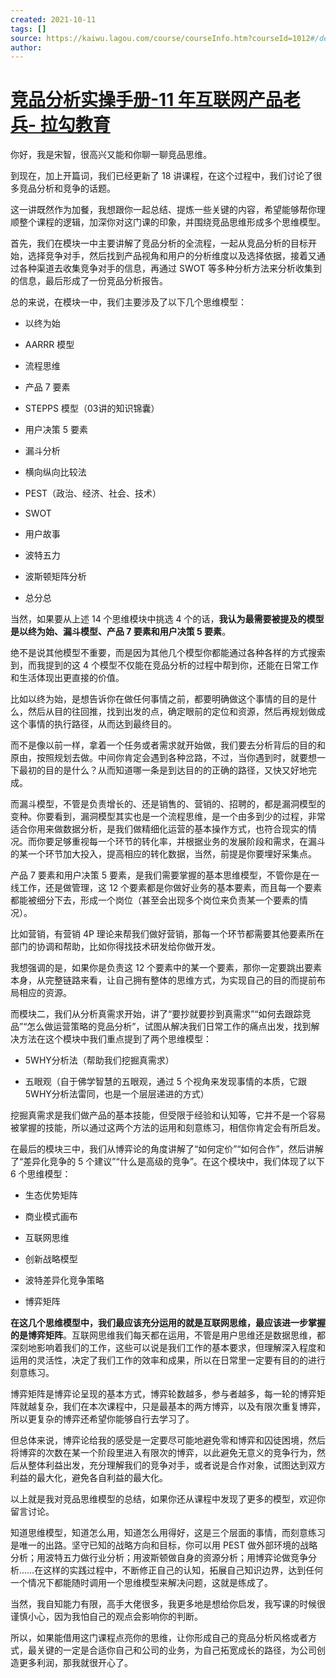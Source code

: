```yaml
---
created: 2021-10-11
tags: []
source: https://kaiwu.lagou.com/course/courseInfo.htm?courseId=1012#/detail/pc?id=8037
author: 
---
```


# [竞品分析实操手册-11 年互联网产品老兵- 拉勾教育](https://kaiwu.lagou.com/course/courseInfo.htm?courseId=1012#/detail/pc?id=8037)


你好，我是宋智，很高兴又能和你聊一聊竞品思维。

到现在，加上开篇词，我们已经更新了 18 讲课程，在这个过程中，我们讨论了很多竞品分析和竞争的话题。

这一讲既然作为加餐，我想跟你一起总结、提炼一些关键的内容，希望能够帮你理顺整个课程的逻辑，加深你对这门课的印象，并围绕竞品思维形成多个思维模型。

首先，我们在模块一中主要讲解了竞品分析的全流程，一起从竞品分析的目标开始，选择竞争对手，然后找到产品视角和用户的分析维度以及选择依据，接着又通过各种渠道去收集竞争对手的信息，再通过 SWOT 等多种分析方法来分析收集到的信息，最后形成了一份竞品分析报告。

总的来说，在模块一中，我们主要涉及了以下几个思维模型：

-   以终为始
    
-   AARRR 模型
    
-   流程思维
    
-   产品 7 要素
    
-   STEPPS 模型（03讲的知识锦囊）
    
-   用户决策 5 要素
    
-   漏斗分析
    
-   横向纵向比较法
    
-   PEST（政治、经济、社会、技术）
    
-   SWOT
    
-   用户故事
    
-   波特五力
    
-   波斯顿矩阵分析
    
-   总分总
    

当然，如果要从上述 14 个思维模块中挑选 4 个的话，**我认为最需要被提及的模型是以终为始、漏斗模型、产品 7 要素和用户决策 5 要素**。

绝不是说其他模型不重要，而是因为其他几个模型你都能通过各种各样的方式搜索到，而我提到的这 4 个模型不仅能在竞品分析的过程中帮到你，还能在日常工作和生活体现出更直接的价值。

比如以终为始，是想告诉你在做任何事情之前，都要明确做这个事情的目的是什么，然后从目的往回推，找到出发的点，确定眼前的定位和资源，然后再规划做成这个事情的执行路径，从而达到最终目的。

而不是像以前一样，拿着一个任务或者需求就开始做，我们要去分析背后的目的和原由，按照规划去做。中间你肯定会遇到各种岔路，不过，当你遇到时，就要想一下最初的目的是什么？从而知道哪一条是到达目的的正确的路径，又快又好地完成。

而漏斗模型，不管是负责增长的、还是销售的、营销的、招聘的，都是漏洞模型的变种。你要看到，漏洞模型其实也是一个流程思维，是一个由多到少的过程，非常适合你用来做数据分析，是我们做精细化运营的基本操作方式，也符合现实的情况。而你要足够重视每一个环节的转化率，并根据业务的发展阶段和需求，在漏斗的某一个环节加大投入，提高相应的转化数据，当然，前提是你要埋好采集点。

产品 7 要素和用户决策 5 要素，是我们需要掌握的基本思维模型，不管你是在一线工作，还是做管理，这 12 个要素都是你做好业务的基本要素，而且每一个要素都能被细分下去，形成一个岗位（甚至会出现多个岗位来负责某一个要素的情况）。

比如营销，有营销 4P 理论来帮我们做好营销，那每一个环节都需要其他要素所在部门的协调和帮助，比如你得找技术研发给你做开发。

我想强调的是，如果你是负责这 12 个要素中的某一个要素，那你一定要跳出要素本身，从完整链路来看，让自己拥有整体的思维方式，为实现自己的目的而提前布局相应的资源。

而模块二，我们从分析真需求开始，讲了“要抄就要抄到真需求”“如何去跟踪竞品”“怎么做运营策略的竞品分析”，试图从解决我们日常工作的痛点出发，找到解决方法在这个模块中我们重点提到了两个思维模型：

-   5WHY分析法（帮助我们挖掘真需求）
    
-   五眼观（自于佛学智慧的五眼观，通过 5 个视角来发现事情的本质，它跟 5WHY分析法雷同，也是一个层层递进的方式）
    

挖掘真需求是我们做产品的基本技能，但受限于经验和认知等，它并不是一个容易被掌握的技能，所以通过这两个方法的运用和刻意练习，相信你肯定会有所启发。

在最后的模块三中，我们从博弈论的角度讲解了“如何定价”“如何合作”，然后讲解了“差异化竞争的 5 个建议”“什么是高级的竞争”。在这个模块中，我们体现了以下6 个思维模型：

-   生态优势矩阵
    
-   商业模式画布
    
-   互联网思维
    
-   创新战略模型
    
-   波特差异化竞争策略
    
-   博弈矩阵
    

**在这几个思维模型中，我们最应该充分运用的就是互联网思维，最应该进一步掌握的是博弈矩阵**。互联网思维我们每天都在运用，不管是用户思维还是数据思维，都深刻地影响着我们的工作，这些可以说是我们工作的基本要求，但理解深入程度和运用的灵活性，决定了我们工作的效率和成果，所以在日常里一定要有目的的进行刻意练习。

博弈矩阵是博弈论呈现的基本方式，博弈轮数越多，参与者越多，每一轮的博弈矩阵就越复杂，我们在本次课程中，只是最基本的两方博弈，以及有限次重复博弈，所以更复杂的博弈还希望你能够自行去学习了。

但总体来说，博弈论给我的感受是一定要尽可能地避免零和博弈和囚徒困境，然后将博弈的次数在某一个阶段里进入有限次的博弈，以此避免无意义的竞争行为，然后从整体利益出发，充分理解我们的竞争对手，或者说是合作对象，试图达到双方利益的最大化，避免各自利益的最大化。

以上就是我对竞品思维模型的总结，如果你还从课程中发现了更多的模型，欢迎你留言讨论。

知道思维模型，知道怎么用，知道怎么用得好，这是三个层面的事情，而刻意练习是唯一的出路。坚守已知的战略方向和目标，你可以用 PEST 做外部环境的战略分析；用波特五力做行业分析；用波斯顿做自身的资源分析；用博弈论做竞争分析……在这样的实践过程中，不断修正自己的认知，拓展自己知识边界，达到任何一个情况下都能随时调用一个思维模型来解决问题，这就是练成了。

当然，我自知能力有限，高手大佬很多，我更多地是想给你启发，我写课的时候很谨慎小心，因为我怕自己的观点会影响你的判断。

所以，如果能借用这门课程点亮你的思维，让你形成自己的竞品分析风格或者方式，最关键的一定是合适你自己和公司的业务，为自己拓宽成长的路径，为公司创造更多利润，那我就很开心了。
